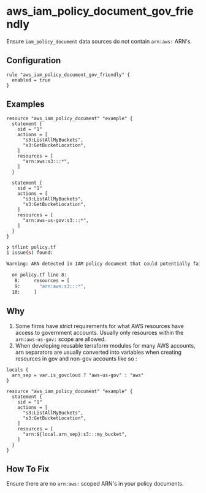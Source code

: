 # aws_iam_policy_document_gov_friendly

Ensure `iam_policy_document` data sources do not contain `arn:aws:` ARN's.

## Configuration

```hcl
rule "aws_iam_policy_document_gov_friendly" {
  enabled = true
}
```

## Examples

```hcl
resource "aws_iam_policy_document" "example" {
  statement {
    sid = "1"
    actions = [
      "s3:ListAllMyBuckets",
      "s3:GetBucketLocation",
    ]
    resources = [
      "arn:aws:s3:::*",
    ]
  }

  statement {
    sid = "1"
    actions = [
      "s3:ListAllMyBuckets",
      "s3:GetBucketLocation",
    ]
    resources = [
      "arn:aws-us-gov:s3:::*",
    ]
  }
}
```

```sh
❯ tflint policy.tf
1 issue(s) found:

Warning: ARN detected in IAM policy document that could potentially fail in AWS GovCloud due to resource pattern: arn:aws:.* (aws_iam_policy_document_gov_friendly_arns)

  on policy.tf line 8:
   8:     resources = [
   9:       "arn:aws:s3:::*",
  10:     ]
```

## Why

1. Some firms have strict requirements for what AWS resources have access to government accounts. Usually only resources within the `arn:aws-us-gov:` scope are allowed.
2. When developing reusable terraform modules for many AWS accounts, arn separators are usually converted into variables when creating resources in gov and non-gov accounts like so :

```hcl
locals {
  arn_sep = var.is_govcloud ? "aws-us-gov" : "aws"
}

resource "aws_iam_policy_document" "example" {
  statement {
    sid = "1"
    actions = [
      "s3:ListAllMyBuckets",
      "s3:GetBucketLocation",
    ]
    resources = [
      "arn:${local.arn_sep}:s3:::my_bucket",
    ]
  }
}
```

## How To Fix

Ensure there are no `arn:aws:` scoped ARN's in your policy documents.
